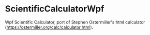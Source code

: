# ScientificCalculatorWpf
Wpf Scientific Calculator, port of Stephen Ostermiller's html calculator (https://ostermiller.org/calc/calculator.html).
